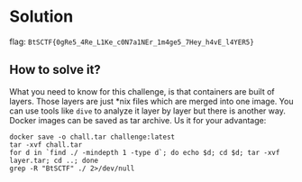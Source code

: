 # Solution

flag: `BtSCTF{0gRe5_4Re_L1Ke_c0N7a1NEr_1m4ge5_7Hey_h4vE_l4YER5}`

## How to solve it?

What you need to know for this challenge, is that containers are built of layers. Those layers are just *nix files which are merged into one image. You can use tools like `dive` to analyze it layer by layer but there is another way. Docker images can be saved as tar archive. Us it for your advantage:
```
docker save -o chall.tar challenge:latest
tar -xvf chall.tar
for d in `find ./ -mindepth 1 -type d`; do echo $d; cd $d; tar -xvf layer.tar; cd ..; done
grep -R "BtSCTF" ./ 2>/dev/null
```



